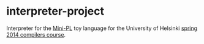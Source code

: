 interpreter-project
===================

Interpreter for the [Mini-PL][2] toy language for the University of Helsinki [spring 2014 compilers course][1].


[1]:http://www.cs.helsinki.fi/courses/58144/2014/k/k/1
[2]:http://www.cs.helsinki.fi/u/vihavain/k14/compilers/project/miniplsyntax.html
